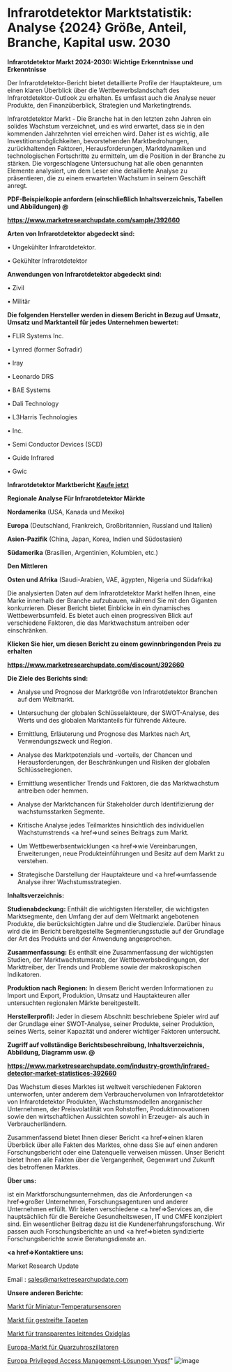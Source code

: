 # Infrarotdetektor Marktstatistik: Analyse {2024} Größe, Anteil, Branche, Kapital usw. 2030

<strong>Infrarotdetektor Markt 2024-2030: Wichtige Erkenntnisse und Erkenntnisse</strong>

Der Infrarotdetektor-Bericht bietet detaillierte Profile der Hauptakteure, um einen klaren Überblick über die Wettbewerbslandschaft des Infrarotdetektor-Outlook zu erhalten. Es umfasst auch die Analyse neuer Produkte, den Finanzüberblick, Strategien und Marketingtrends.

Infrarotdetektor Markt - Die Branche hat in den letzten zehn Jahren ein solides Wachstum verzeichnet, und es wird erwartet, dass sie in den kommenden Jahrzehnten viel erreichen wird. Daher ist es wichtig, alle Investitionsmöglichkeiten, bevorstehenden Marktbedrohungen, zurückhaltenden Faktoren, Herausforderungen, Marktdynamiken und technologischen Fortschritte zu ermitteln, um die Position in der Branche zu stärken. Die vorgeschlagene Untersuchung hat alle oben genannten Elemente analysiert, um dem Leser eine detaillierte Analyse zu präsentieren, die zu einem erwarteten Wachstum in seinem Geschäft anregt.



<strong><b>PDF-Beispielkopie anfordern (einschließlich Inhaltsverzeichnis, Tabellen und Abbildungen) @ </b></strong>

<strong><a href=https://www.marketresearchupdate.com/sample/392660>

<strong>https://www.marketresearchupdate.com/sample/392660</u></a></strong></strong>



<strong>Arten von Infrarotdetektor abgedeckt sind:</strong>

• Ungekühlter Infrarotdetektor.

• Gekühlter Infrarotdetektor



<strong>Anwendungen von Infrarotdetektor abgedeckt sind:</strong>

• Zivil

• Militär



<strong>Die folgenden Hersteller werden in diesem Bericht in Bezug auf Umsatz, Umsatz und Marktanteil für jedes Unternehmen bewertet:</strong>

• FLIR Systems Inc.

• Lynred (former Sofradir)

• Iray

• Leonardo DRS

• BAE Systems

• Dali Technology

• L3Harris Technologies

• Inc.

• Semi Conductor Devices (SCD)

• Guide Infrared

• Gwic



<strong>Infrarotdetektor Marktbericht <a href=https://www.marketresearchupdate.com/buynow/392660>Kaufe jetzt</a></strong>



<strong>Regionale Analyse Für Infrarotdetektor Märkte</strong>



<strong>Nordamerika</strong> (USA, Kanada und Mexiko)



<strong>Europa</strong> (Deutschland, Frankreich, Großbritannien, Russland und Italien)



<strong>Asien-Pazifik</strong> (China, Japan, Korea, Indien und Südostasien)



<strong>Südamerika</strong> (Brasilien, Argentinien, Kolumbien, etc.)



<strong>Den Mittleren</strong> 

<strong>Osten und Afrika</strong> (Saudi-Arabien, VAE, ägypten, Nigeria und Südafrika)

Die analysierten Daten auf dem Infrarotdetektor Markt helfen Ihnen, eine Marke innerhalb der Branche aufzubauen, während Sie mit den Giganten konkurrieren. Dieser Bericht bietet Einblicke in ein dynamisches Wettbewerbsumfeld. Es bietet auch einen progressiven Blick auf verschiedene Faktoren, die das Marktwachstum antreiben oder einschränken.



<strong>Klicken Sie hier, um diesen Bericht zu einem gewinnbringenden Preis zu erhalten
</strong>

<strong><a href=https://www.marketresearchupdate.com/discount/392660>https://www.marketresearchupdate.com/discount/392660</b></u></strong></a>



<strong>Die Ziele des Berichts sind:</strong>

- Analyse und Prognose der Marktgröße von Infrarotdetektor Branchen auf dem Weltmarkt.

- Untersuchung der globalen Schlüsselakteure, der SWOT-Analyse, des Werts und des globalen Marktanteils für führende Akteure.

- Ermittlung, Erläuterung und Prognose des Marktes nach Art, Verwendungszweck und Region.

- Analyse des Marktpotenzials und -vorteils, der Chancen und Herausforderungen, der Beschränkungen und Risiken der globalen Schlüsselregionen.

- Ermittlung wesentlicher Trends und Faktoren, die das Marktwachstum antreiben oder hemmen.

- Analyse der Marktchancen für Stakeholder durch Identifizierung der wachstumsstarken Segmente.

- Kritische Analyse jedes Teilmarktes hinsichtlich des individuellen Wachstumstrends <a href=>und</a> seines Beitrags zum Markt.

- Um Wettbewerbsentwicklungen <a href=>wie</a> Vereinbarungen, Erweiterungen, neue Produkteinführungen und Besitz auf dem Markt zu verstehen.

- Strategische Darstellung der Hauptakteure und <a href=>umfas</a>sende Analyse ihrer Wachstumsstrategien.



<strong>Inhaltsverzeichnis:</strong>



<strong>Studienabdeckung:</strong> Enthält die wichtigsten Hersteller, die wichtigsten Marktsegmente, den Umfang der auf dem Weltmarkt angebotenen Produkte, die berücksichtigten Jahre und die Studienziele. Darüber hinaus wird die im Bericht bereitgestellte Segmentierungsstudie auf der Grundlage der Art des Produkts und der Anwendung angesprochen.



<strong>Zusammenfassung:</strong> Es enthält eine Zusammenfassung der wichtigsten Studien, der Marktwachstumsrate, der Wettbewerbsbedingungen, der Markttreiber, der Trends und Probleme sowie der makroskopischen Indikatoren.



<strong>Produktion nach Regionen:</strong> In diesem Bericht werden Informationen zu Import und Export, Produktion, Umsatz und Hauptakteuren aller untersuchten regionalen Märkte bereitgestellt.



<strong>Herstellerprofil:</strong> Jeder in diesem Abschnitt beschriebene Spieler wird auf der Grundlage einer SWOT-Analyse, seiner Produkte, seiner Produktion, seines Werts, seiner Kapazität und anderer wichtiger Faktoren untersucht.



<strong><b>Zugriff auf vollständige Berichtsbeschreibung, Inhaltsverzeichnis, Abbildung, Diagramm usw. @ </b></strong>

<strong><a href=https://www.marketresearchupdate.com/industry-growth/infrared-detector-market-statistices-392660>https://www.marketresearchupdate.com/industry-growth/infrared-detector-market-statistices-392660</a></strong>

Das Wachstum dieses Marktes ist weltweit verschiedenen Faktoren unterworfen, unter anderem dem Verbrauchervolumen von Infrarotdetektor von Infrarotdetektor Produkten, Wachstumsmodellen anorganischer Unternehmen, der Preisvolatilität von Rohstoffen, Produktinnovationen sowie den wirtschaftlichen Aussichten sowohl in Erzeuger- als auch in Verbraucherländern.

Zusammenfassend bietet Ihnen dieser Bericht <a href=>einen</a> klaren Überblick über alle Fakten des Marktes, ohne dass Sie auf einen anderen Forschungsbericht oder eine Datenquelle verweisen müssen. Unser Bericht bietet Ihnen alle Fakten über die Vergangenheit, Gegenwart und Zukunft des betroffenen Marktes.



<strong>Über uns:</strong>

 ist ein Marktforschungsunternehmen, das die Anforderungen <a href=>großer</a> Unternehmen, Forschungsagenturen und anderer Unternehmen erfüllt. Wir bieten verschiedene <a href=>Services</a> an, die hauptsächlich für die Bereiche Gesundheitswesen, IT und CMFE konzipiert sind. Ein wesentlicher Beitrag dazu ist die Kundenerfahrungsforschung. Wir passen auch Forschungsberichte an und <a href=>bieten</a> syndizierte Forschungsberichte sowie Beratungsdienste an.



<strong><a href=>Kontaktiere uns:</a></strong>

Market Research Update

Email : sales@marketresearchupdate.com



<strong>Unsere anderen Berichte:</strong>

<a href=https://www.linkedin.com/pulse/miniature-temperature-sensor-market-latest-report-outstanding>Markt für Miniatur-Temperatursensoren</a>

<a href=https://www.linkedin.com/pulse/striped-wallpapers-market-sizing-up-anticipating-trends>Markt für gestreifte Tapeten</a>

<a href=https://www.linkedin.com/pulse/transparent-conducting-oxide-glass-market-size>Markt für transparentes leitendes Oxidglas</a>

<a href=https://www.linkedin.com/pulse/europe-crystal-clock-oscillators-market-new>Europa-Markt für Quarzuhroszillatoren</a>

<a href=https://www.linkedin.com/pulse/europe-privileged-access-management-solutions-vypsf/>Europa Privileged Access Management-Lösungen Vypsf</a>"
![image](https://github.com/Gayatrikarjule/Market-Analysis-361/assets/97346546/a980ca8f-fadf-473f-a747-0e4a4d3c5f2e)
